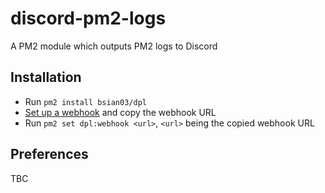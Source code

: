 # discord-pm2-logs
A PM2 module which outputs PM2 logs to Discord

## Installation
* Run `pm2 install bsian03/dpl`
* [Set up a webhook](https://support.discordapp.com/hc/en-us/articles/228383668-Intro-to-Webhooks) and copy the webhook URL
* Run `pm2 set dpl:webhook <url>`, `<url>` being the copied webhook URL

## Preferences
TBC